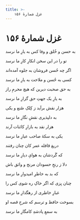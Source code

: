 ```yaml
---
title: >-
    غزل شمارهٔ ۱۵۶
---
```

# غزل شمارهٔ ۱۵۶

<div class="b" id="bn1"><div class="m1"><p>به حسن و خُلق و وفا کس به یارِ ما نرسد</p></div>
<div class="m2"><p>تو را در این سخن انکارِ کارِ ما نرسد</p></div></div>
<div class="b" id="bn2"><div class="m1"><p>اگر چه حُسن فروشان به جلوه آمده‌اند</p></div>
<div class="m2"><p>کسی به حُسن و ملاحت به یارِ ما نرسد</p></div></div>
<div class="b" id="bn3"><div class="m1"><p>به حق صحبت دیرین که هیچ محرمِ راز</p></div>
<div class="m2"><p>به یارِ یک جهتِ حق گزارِ ما نرسد</p></div></div>
<div class="b" id="bn4"><div class="m1"><p>هزار نقش برآید ز کِلکِ صُنع و یکی</p></div>
<div class="m2"><p>به دلپذیری نقشِ نگارِ ما نرسد</p></div></div>
<div class="b" id="bn5"><div class="m1"><p>هزار نقد به بازارِ کائنات آرند</p></div>
<div class="m2"><p>یکی به سکهٔ صاحب عیارِ ما نرسد</p></div></div>
<div class="b" id="bn6"><div class="m1"><p>دریغ قافله عمر کان چنان رفتند</p></div>
<div class="m2"><p>که گَردشان به هوایِ دیارِ ما نرسد</p></div></div>
<div class="b" id="bn7"><div class="m1"><p>دلا ز رنجِ حسودان مرنج و واثق باش</p></div>
<div class="m2"><p>که بد به خاطرِ امیدوارِ ما نرسد</p></div></div>
<div class="b" id="bn8"><div class="m1"><p>چنان بِزی که اگر خاکِ ره شوی کس را</p></div>
<div class="m2"><p>غبارِ خاطری از رهگذارِ ما نرسد</p></div></div>
<div class="b" id="bn9"><div class="m1"><p>بسوخت حافظ و ترسم که شرحِ قصه او</p></div>
<div class="m2"><p>به سمعِ پادشهِ کامگارِ ما نرسد</p></div></div>
